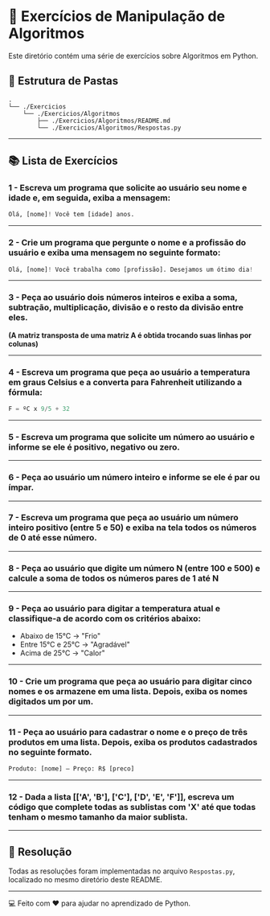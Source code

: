 
# 📂 Exercícios de Manipulação de Algoritmos

Este diretório contém uma série de exercícios sobre Algoritmos em Python.

## 📑 Estrutura de Pastas

```text
.
└── ./Exercicios
    └── ./Exercicios/Algoritmos
        ├── ./Exercicios/Algoritmos/README.md
        └── ./Exercicios/Algoritmos/Respostas.py
```

---

## 📚 Lista de Exercícios

### 1 - Escreva um programa que solicite ao usuário seu nome e idade e, em seguida, exiba a mensagem:
```python
Olá, [nome]! Você tem [idade] anos.
```  
---

### 2 - Crie um programa que pergunte o nome e a profissão do usuário e exiba uma mensagem no seguinte formato:
```python
Olá, [nome]! Você trabalha como [profissão]. Desejamos um ótimo dia!
```
---

### 3 - Peça ao usuário dois números inteiros e exiba a soma, subtração, multiplicação, divisão e o resto da divisão entre eles. 
**(A matriz transposta de uma matriz A é obtida trocando suas linhas por colunas)**

---

### 4 - Escreva um programa que peça ao usuário a temperatura em graus Celsius e a converta para Fahrenheit utilizando a fórmula: 
```python
F = ºC x 9/5 + 32
```
---

### 5 - Escreva um programa que solicite um número ao usuário e informe se ele é positivo, negativo ou zero. 
---

### 6 - Peça ao usuário um número inteiro e informe se ele é par ou ímpar. 
---

### 7 - Escreva um programa que peça ao usuário um número inteiro positivo (entre 5 e 50) e exiba na tela todos os números de 0 até esse número. 
---

### 8 - Peça ao usuário que digite um número N (entre 100 e 500) e calcule a soma de todos os números pares de 1 até N
---

### 9 - Peça ao usuário para digitar a temperatura atual e classifique-a de acordo com os critérios abaixo:
- Abaixo de 15°C → "Frio"
-  Entre 15°C e 25°C → "Agradável"
-  Acima de 25°C → "Calor" 
---

### 10 - Crie um programa que peça ao usuário para digitar cinco nomes e os armazene em uma lista. Depois, exiba os nomes digitados um por um. 
---

### 11 - Peça ao usuário para cadastrar o nome e o preço de três produtos em uma lista. Depois, exiba os produtos cadastrados no seguinte formato.
```python
Produto: [nome] – Preço: R$ [preco] 
```
---

### 12 - Dada a lista [['A', 'B'], ['C'], ['D', 'E', 'F']], escreva um código que complete todas as sublistas com 'X' até que todas tenham o mesmo tamanho da maior sublista. 
---

## 📜 Resolução

Todas as resoluções foram implementadas no arquivo `Respostas.py`, localizado no mesmo diretório deste README.

---


💻 Feito com ❤️ para ajudar no aprendizado de Python.